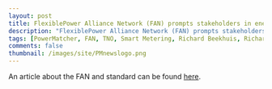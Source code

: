 ```yaml
---
layout: post
title: FlexiblePower Alliance Network (FAN) prompts stakeholders in energy sector to develop joint standard
description: "FlexiblePower Alliance Network (FAN) prompts stakeholders in energy sector to develop joint standard"
tags: [PowerMatcher, FAN, TNO, Smart Metering, Richard Beekhuis, Richard Westerga, SMART ENERGY & METERING INTERNATIONAL ISSUE]
comments: false
thumbnail: /images/site/PMnewslogo.png
---
```


An article about the FAN and standard can be found [here](http://www.flexiblepower.org/download/fan_in_the_media/FAN_EN_AMI%20&%20Smart%20Metering%20Publication_0313.pdf).
